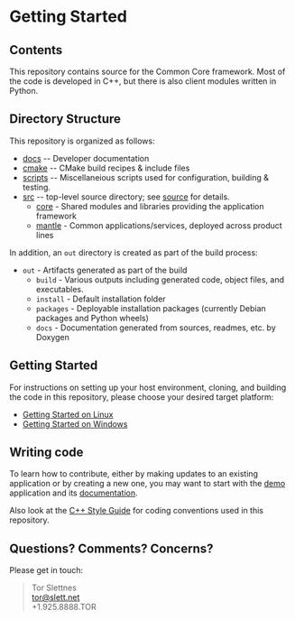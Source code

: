 Getting Started
===============

Contents
--------

This repository contains source for the Common Core framework. Most of the code is developed in C++, but there is also client modules written in Python.

Directory Structure
-------------------

This repository is organized as follows:

* [docs](docs) -- Developer documentation
* [cmake](cmake) -- CMake build recipes & include files
* [scripts](scripts) -- Miscellaneious scripts used for configuration, building & testing.
* [src](src) -- top-level source directory; see [source](src/README.md) for details.
  * [core](src/core) - Shared modules and libraries providing the application framework
  * [mantle](src/mantle) - Common applications/services, deployed across product lines

In addition, an `out` directory is created as part of the build process:

* `out` - Artifacts generated as part of the build
  * `build` - Various outputs including generated code, object files, and executables.
  * `install` - Default installation folder
  * `packages` - Deployable installation packages (currently Debian packages and Python wheels)
  * `docs` - Documentation generated from sources, readmes, etc. by Doxygen


Getting Started
---------------

For instructions on setting up your host environment, cloning, and building the code in this repository, please choose your desired target platform:

* [Getting Started on Linux](docs/building/linux/README.md)
* [Getting Started on Windows](docs/building/windows/README.md)


## Writing code

To learn how to contribute, either by making updates to an existing application or by creating a new one, you may want to start with the [demo](src/mantle/demo) application and its [documentation](src/mantle/demo/README.md).

Also look at the [C++ Style Guide](docs/developing/style-guide-cpp.md) for coding conventions used in this repository.


Questions? Comments? Concerns?
------------------------------

Please get in touch:

> Tor Slettnes  
> tor@slett.net  
> +1.925.8888.TOR
